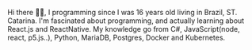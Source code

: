 Hi there 👋👋,
I programming since I was 16 years old living in Brazil, ST. Catarina.
I'm fascinated about programming, and actually learning about React.js and ReactNative.
My knowledge go from C#, JavaScript(node, react, p5.js..), Python, MariaDB, Postgres, Docker and Kubernetes.
